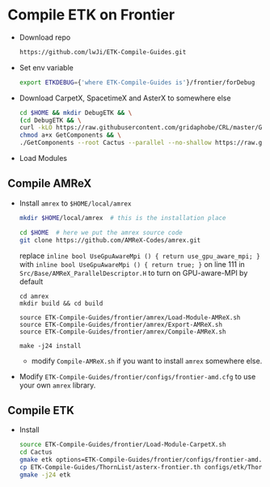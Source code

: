 # Compile ETK on Frontier

* Download repo

    ```bash
    https://github.com/lwJi/ETK-Compile-Guides.git
    ```

* Set env variable

    ```bash
    export ETKDEBUG={'where ETK-Compile-Guides is'}/frontier/forDebug
    ```

* Download CarpetX, SpacetimeX and AsterX to somewhere else

    ```bash
    cd $HOME && mkdir DebugETK && \
    (cd DebugETK && \
    curl -kLO https://raw.githubusercontent.com/gridaphobe/CRL/master/GetComponents && \
    chmod a+x GetComponents && \
    ./GetComponents --root Cactus --parallel --no-shallow https://raw.githubusercontent.com/lwJi/ETK-Compile-Guides/main/ThornList/asterx-frontier.th)
    ```

* Load Modules

## Compile AMReX

* Install `amrex` to `$HOME/local/amrex`

    ```bash
    mkdir $HOME/local/amrex  # this is the installation place

    cd $HOME  # here we put the amrex source code
    git clone https://github.com/AMReX-Codes/amrex.git
    ```
    replace `inline bool UseGpuAwareMpi () { return use_gpu_aware_mpi; }`
    with `inline bool UseGpuAwareMpi () { return true; }`
    on line 111 in `Src/Base/AMReX_ParallelDescriptor.H` to turn on GPU-aware-MPI by default

    ```
    cd amrex
    mkdir build && cd build
    
    source ETK-Compile-Guides/frontier/amrex/Load-Module-AMReX.sh
    source ETK-Compile-Guides/frontier/amrex/Export-AMReX.sh
    source ETK-Compile-Guides/frontier/amrex/Compile-AMReX.sh
    
    make -j24 install
    ```

    - modify `Compile-AMReX.sh` if you want to install `amrex` somewhere else.

* Modify `ETK-Compile-Guides/frontier/configs/frontier-amd.cfg` to use your own `amrex` library.


## Compile ETK

* Install

    ```bash
    source ETK-Compile-Guides/frontier/Load-Module-CarpetX.sh
    cd Cactus
    gmake etk options=ETK-Compile-Guides/frontier/configs/frontier-amd.cfg
    cp ETK-Compile-Guides/ThornList/asterx-frontier.th configs/etk/ThornList
    gmake -j24 etk
    ```

